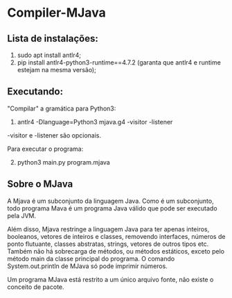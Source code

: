 # Compiler-MJava
## Lista de instalações:
1. sudo apt install antlr4;
2. pip install antlr4-python3-runtime==4.7.2 (garanta que antlr4 e runtime estejam na mesma versão);
## Executando:
"Compilar" a gramática para Python3:
1. antlr4 -Dlanguage=Python3 mjava.g4 -visitor -listener

-visitor e -listener são opcionais.

Para executar o programa:

2. python3 main.py program.mjava
## Sobre o MJava
A Mjava é um subconjunto da linguagem Java. Como é um subconjunto, todo programa Mava é um programa Java válido que pode ser executado pela JVM.

Além disso, Mjava restringe a linguagem Java para ter apenas inteiros, booleanos,
vetores de inteiros e classes, removendo interfaces, números de ponto flutuante, classes abstratas, strings, vetores de outros tipos etc. Também não há sobrecarga de métodos, ou métodos estáticos, exceto pelo método main da classe principal do programa. O comando System.out.println de MJava só pode imprimir números.

Um programa MJava está restrito a um único arquivo fonte, não existe o conceito de
pacote.